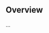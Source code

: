 <!-- Note: Please must use one of our issue templates to file an issue! 🛑 -->
<!-- 👉 https://github.com/JoshuaKGoldberg/cta-bin-test/issues/new/choose 👈 -->
<!-- **Issues that should have been filed with a template will be closed without action, and we will ask you to use a template.** -->

<!-- This blank issue template is only for issues that don't fit any of the templates. -->

## Overview

...

